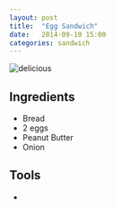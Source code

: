 ```yaml
---
layout: post
title:  "Egg Sandwich"
date:   2014-09-10 15:00
categories: sandwich
---
```


![delicious](http://i21.photobucket.com/albums/b285/shauna869/b534652a.jpg)

## Ingredients
- Bread
- 2 eggs
- Peanut Butter
- Onion

## Tools
- 
